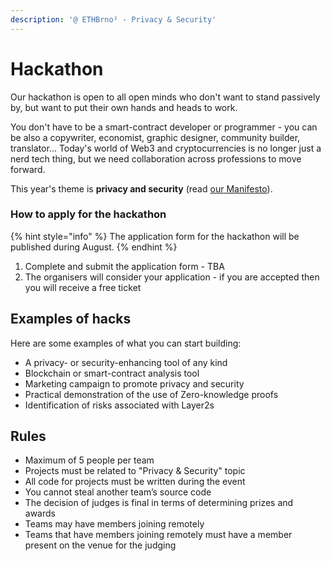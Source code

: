 ```yaml
---
description: '@ ETHBrno² - Privacy & Security'
---
```


# Hackathon

Our hackathon is open to all open minds who don't want to stand passively by, but want to put their own hands and heads to work.

You don't have to be a smart-contract developer or programmer - you can be also a copywriter, economist, graphic designer, community builder, translator... Today's world of Web3 and cryptocurrencies is no longer just a nerd tech thing, but we need collaboration across professions to move forward.

This year's theme is **privacy and security** (read [our Manifesto](./#manifesto)).

### How to apply for the hackathon

{% hint style="info" %}
The application form for the hackathon will be published during August.
{% endhint %}

1. Complete and submit the application form - TBA
2. The organisers will consider your application - if you are accepted then you will receive a free ticket

## Examples of hacks

Here are some examples of what you can start building:

* A privacy- or security-enhancing tool of any kind
* Blockchain or smart-contract analysis tool
* Marketing campaign to promote privacy and security
* Practical demonstration of the use of Zero-knowledge proofs
* Identification of risks associated with Layer2s

## Rules

* Maximum of 5 people per team
* Projects must be related to "Privacy & Security" topic
* All code for projects must be written during the event
* You cannot steal another team’s source code
* The decision of judges is final in terms of determining prizes and awards
* Teams may have members joining remotely
* Teams that have members joining remotely must have a member present on the venue for the judging

